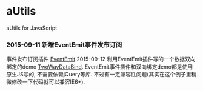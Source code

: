 # aUtils
aUtils for JavaScript
### 2015-09-11 新增EventEmit事件发布订阅
 事件发布订阅插件 [EventEmit](https://raw.githubusercontent.com/Allen-Wei/aUtils/gh-pages/javascripts/scripts/aUtils.EventEmit.js) 
2015-09-12 利用EventEmit插件写的一个数据双向绑定的demo [TwoWayDataBind](http://allen-wei.github.io/aUtils/examples/TwoWayDataBind.html). 
EventEmit事件插件和双向绑定demo都是使用原生JS写的, 不需要依赖jQuery等库. 不过有一定兼容性问题(其实在这个例子里稍微修改一下代码就可以兼容IE6+).

